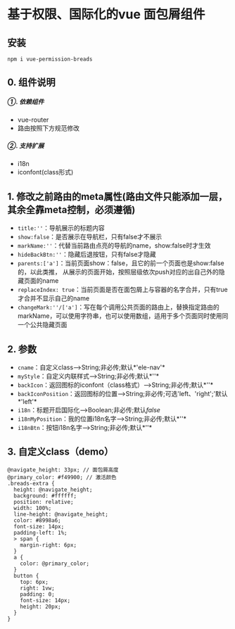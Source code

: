 # 基于权限、国际化的vue 面包屑组件

## 安装
	npm i vue-permission-breads

## 0. 组件说明
##### ①. 依赖组件
* vue-router
* 路由按照下方规范修改

##### ②. 支持扩展
* i18n
* iconfont(class形式)

## 1. 修改之前路由的meta属性(路由文件只能添加一层，其余全靠meta控制，必须遵循)
* `title:''`：导航展示的标题内容
* `show:false`：是否展示在导航栏，只有false才不展示
* `markName:''`：代替当前路由点亮的导航的name，show:false时才生效
* `hideBackBtn:''`：隐藏后退按钮，只有false才隐藏
* `parents:['a']`：当前页面show：false，且它的前一个页面也是show:false的，以此类推，
从展示的页面开始，按照层级依次push对应的出自己外的隐藏页面的name
* `replaceIndex: true`：当前页面是否在面包屑上与容器的名字合并，只有true才合并不显示自己的name
* `changeMark:''/['a']`：写在每个调用公共页面的路由上，替换指定路由的markName，可以使用字符串，也可以使用数组，适用于多个页面同时使用同一个公共隐藏页面

## 2. 参数
* `cname`：自定义class-->String;非必传;默认*'ele-nav'*
* `myStyle`：自定义内联样式-->String;非必传;默认*''*
* `backIcon`：返回图标的iconfont（class格式）-->String;非必传;默认*''*
* `backIconPosition`：返回图标的位置-->String;非必传;可选'left、'right';'默认*'left'*
* `i18n`：标题开启国际化-->Boolean;非必传;默认*false*
* `i18nMyPosition`：我的位置i18n名字-->String;非必传;默认*''*
* `i18nBtn`：按钮i18n名字-->String;非必传;默认*''*

## 3. 自定义class（demo）
	@navigate_height: 33px; // 面包屑高度
	@primary_color: #f49900; // 激活颜色
	.breads-extra {
	  height: @navigate_height;
	  background: #ffffff;
	  position: relative;
	  width: 100%;
	  line-height: @navigate_height;
	  color: #8998a6;
	  font-size: 14px;
	  padding-left: 1%;
	  > span {
	    margin-right: 6px;
	  }
	  a {
	    color: @primary_color;
	  }
	  button {
	    top: 6px;
	    right: 1vw;
	    padding: 0;
	    font-size: 14px;
	    height: 20px;
	  }
	}
